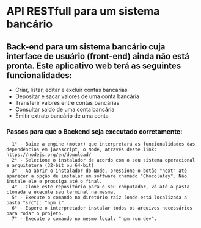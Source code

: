 # API RESTfull para um sistema bancário

## Back-end para um sistema bancário cuja interface de usuário (front-end) ainda não está pronta. Este aplicativo web terá as seguintes funcionalidades:
- Criar, listar, editar e excluir contas bancárias
- Depositar e sacar valores de uma conta bancária
- Transferir valores entre contas bancárias
- Consultar saldo de uma conta bancária
- Emitir extrato bancário de uma conta


### Passos para que o Backend seja executado corretamente:

      1° - Baixe a engine (motor) que interpretará as funcionalidades das dependências em javascript, o Node, através deste link: https://nodejs.org/en/download/
      2° - Selecione o instalador de acordo com o seu sistema operacional e arquitetura (32-bit ou 64-bit)
      3° - Ao abrir o instalador do Node, pressione o botão "next" até aparecer a opção de instalar um software chamado "Chocolatey". Não instale ele e prossiga até o final.
      4° - Clone este repositório para o seu computador, vá até a pasta clonada e execute seu terminal na mesma.
      5° - Execute o comando no diretório raíz (onde está localizada a pasta "src"): "npm i".
      6° - Espere o interpretador instalar todos os arquivos necessários para rodar o projeto.
      7° - Execute o comando no mesmo local: "npm run dev".
